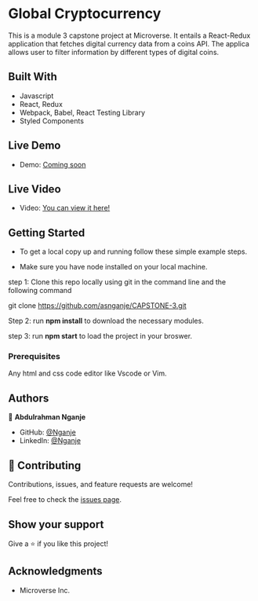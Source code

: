 # Global Cryptocurrency
This is a module 3 capstone project at Microverse. It entails a React-Redux application that fetches digital currency data from a coins API. The applica allows user to filter information by different types of digital coins.


## Built With

- Javascript
- React, Redux
- Webpack, Babel, React Testing Library
- Styled Components

## Live Demo
- Demo: [Coming soon]()


## Live Video
- Video: [You can view it here!](https://www.loom.com/share/af35082df4d74f1f8809608bab3198f4)
## Getting Started

- To get a local copy up and running follow these simple example steps.

- Make sure you have node installed on your local machine.

step 1: Clone this repo locally using git in the command line and the following command

git clone https://github.com/asnganje/CAPSTONE-3.git

Step 2: run **npm install** to download the necessary modules.

step 3: run **npm start** to load the project in your broswer.

### Prerequisites

Any html and css code editor like Vscode or Vim. 

## Authors

👤 **Abdulrahman Nganje**

- GitHub: [@Nganje](https://github.com/asnganje)
- LinkedIn: [@Nganje](https://www.linkedin.com/in/abdulrahman-nganje-a6436935/)

## 🤝 Contributing
Contributions, issues, and feature requests are welcome!

Feel free to check the [issues page](https://github.com/asnganje/CAPSTONE-3/issues).

## Show your support

Give a ⭐️ if you like this project!

## Acknowledgments
- Microverse Inc.